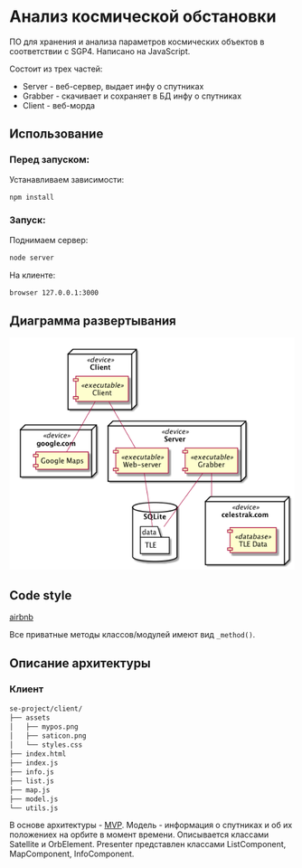 # Анализ космической обстановки

ПО для хранения и анализа параметров космических объектов в соответствии с SGP4.
Написано на JavaScript.

Состоит из трех частей:

* Server - веб-сервер, выдает инфу о спутниках
* Grabber - скачивает и сохраняет в БД инфу о спутниках
* Client - веб-морда

## Использование

### Перед запуском:

Устанавливаем зависимости:
```bash
npm install
```

### Запуск:

Поднимаем сервер:

```bash
node server
```

На клиенте:
```bash
browser 127.0.0.1:3000
```


## Диаграмма развертывания
![Диаграмма развертывания](depdiag.png)

## Code style
[airbnb](https://github.com/airbnb/javascript)

Все приватные методы классов/модулей имеют вид `_method()`.


## Описание архитектуры

### Клиент

```
se-project/client/
├── assets
│   ├── mypos.png
│   ├── saticon.png
│   └── styles.css
├── index.html
├── index.js
├── info.js
├── list.js
├── map.js
├── model.js
└── utils.js
```

В основе архитектуры 	- [MVP](https://ru.wikipedia.org/wiki/Model-View-Presenter).
Модель - информация о спутниках и об их положениех на орбите в момент времени.
Описывается классами Satellite и OrbElement.
Presenter представлен классами ListComponent, MapComponent, InfoComponent.

